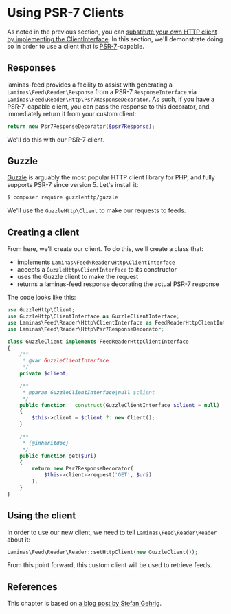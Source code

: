 # Using PSR-7 Clients

As noted in the previous section, you can [substitute your own HTTP client by implementing the ClientInterface](http-clients.md#clientinterface-and-headerawareclientinterface).
In this section, we'll demonstrate doing so in order to use a client that is
[PSR-7](http://www.php-fig.org/psr/psr-7/)-capable.

## Responses

laminas-feed provides a facility to assist with generating a
`Laminas\Feed\Reader\Response` from a PSR-7 `ResponseInterface` via
`Laminas\Feed\Reader\Http\Psr7ResponseDecorator`. As such, if you have a
PSR-7-capable client, you can pass the response to this decorator, and
immediately return it from your custom client:

```php
return new Psr7ResponseDecorator($psr7Response);
```

We'll do this with our PSR-7 client.

## Guzzle

[Guzzle](http://docs.guzzlephp.org/en/latest/) is arguably the most popular HTTP
client library for PHP, and fully supports PSR-7 since version 5. Let's install
it:

```bash
$ composer require guzzlehttp/guzzle
```

We'll use the `GuzzleHttp\Client` to make our requests to feeds.

## Creating a client

From here, we'll create our client. To do this, we'll create a class that:

- implements `Laminas\Feed\Reader\Http\ClientInterface`
- accepts a `GuzzleHttp\ClientInterface` to its constructor
- uses the Guzzle client to make the request
- returns a laminas-feed response decorating the actual PSR-7 response

The code looks like this:

```php
use GuzzleHttp\Client;
use GuzzleHttp\ClientInterface as GuzzleClientInterface;
use Laminas\Feed\Reader\Http\ClientInterface as FeedReaderHttpClientInterface;
use Laminas\Feed\Reader\Http\Psr7ResponseDecorator;

class GuzzleClient implements FeedReaderHttpClientInterface
{
    /**
     * @var GuzzleClientInterface
     */
    private $client;

    /**
     * @param GuzzleClientInterface|null $client
     */
    public function __construct(GuzzleClientInterface $client = null)
    {
        $this->client = $client ?: new Client();
    }

    /**
     * {@inheritdoc}
     */
    public function get($uri)
    {
        return new Psr7ResponseDecorator(
			$this->client->request('GET', $uri)
		);
    }
}
```

## Using the client

In order to use our new client, we need to tell `Laminas\Feed\Reader\Reader` about
it:

```php
Laminas\Feed\Reader\Reader::setHttpClient(new GuzzleClient());
```

From this point forward, this custom client will be used to retrieve feeds.

## References

This chapter is based on [a blog post by Stefan Gehrig](https://www.teqneers.de/2016/05/laminasfeedreader-guzzle-and-psr-7/).
